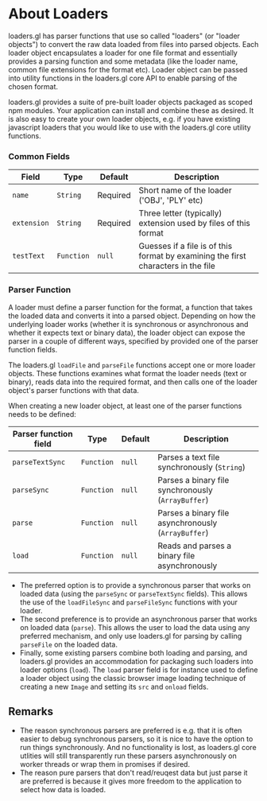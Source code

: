 # About Loaders

loaders.gl has parser functions that use so called "loaders" (or "loader objects") to convert the raw data loaded from files into parsed objects. Each loader object encapsulates a loader for one file format and essentially provides a parsing function and some metadata (like the loader name, common file extensions for the format etc). Loader object can be passed into utility functions in the loaders.gl core API to enable parsing of the chosen format.

loaders.gl provides a suite of pre-built loader objects packaged as scoped npm modules. Your application can install and combine these as desired. It is also easy to create your own loader objects, e.g. if you have existing javascript loaders that you would like to use with the loaders.gl core utility functions.


### Common Fields

| Field           | Type        | Default    | Description |
| ---             | ---         | ---        | ---         |
| `name`          | `String`    | Required   | Short name of the loader ('OBJ', 'PLY' etc) |
| `extension`     | `String`    | Required   | Three letter (typically) extension used by files of this format |
| `testText`      | `Function`  | `null`     | Guesses if a file is of this format by examining the first characters in the file |


### Parser Function

A loader must define a parser function for the format, a function that takes the loaded data and converts it into a parsed object. Depending on how the underlying loader works (whether it is synchronous or asynchronous and whether it expects text or binary data), the loader object can expose the parser in a couple of different ways, specified by provided one of the parser function fields.

The loaders.gl `loadFile` and `parseFile` functions accept one or more loader objects. These functions examines what format the loader needs (text or binary), reads data into the required format, and then calls one of the loader object's parser functions with that data.

When creating a new loader object, at least one of the parser functions needs to be defined:

| Parser function field | Type        | Default    | Description |
| ---                   | ---         | ---        | ---         |
| `parseTextSync`       | `Function`  | `null`     | Parses a text file synchronously (`String`) |
| `parseSync`           | `Function`  | `null`     | Parses a binary file synchronously (`ArrayBuffer`) |
| `parse`               | `Function`  | `null`     | Parses a binary file asynchronously (`ArrayBuffer`) |
| `load`                | `Function`  | `null`     | Reads and parses a binary file asynchronously |


* The preferred option is to provide a synchronous parser that works on loaded data (using the `parseSync` or `parseTextSync` fields). This allows the use of the `loadFileSync` and `parseFileSync` functions with your loader.
* The second preference is to provide an asynchronous parser that works on loaded data (`parse`). This allows the user to load the data using any preferred mechanism, and only use loaders.gl for parsing by calling `parseFile` on the loaded data.
* Finally, some existing parsers combine both loading and parsing, and loaders.gl provides an accommodation for packaging such loaders into loader options (`load`). The `load` parser field is for instance used to define a loader object using the classic browser image loading technique of creating a new `Image` and setting its `src` and `onload` fields.


## Remarks

* The reason synchronous parsers are preferred is e.g. that it is often easier to debug synchronous parsers, so it is nice to have the option to run things synchronously. And no functionality is lost, as loaders.gl core utlities will still transparently run these parsers asynchronously on worker threads or wrap them in promises if desired.
* The reason pure parsers that don't read/reuqest data but just parse it are preferred is because it gives more freedom to the application to select how data is loaded.
